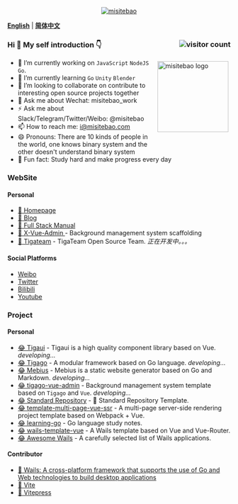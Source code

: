 <p align="center">
  <a href="https://misitebao.com">
    <img src="https://cdn.jsdelivr.net/gh/misitebao/misitebao@master/img/top_logo.png" alt="misitebao" />
  </a>
</p>

[**English**](README.md) | [**简体中文**](README.zh-Hans.md)

### Hi 👋 My self introduction 👇 <img src="https://profile-counter.glitch.me/misitebao/count.svg" alt="visitor count" align="right" style="" />

<p style="height:0">
  <a href="https://github.com/anuraghazra/github-readme-stats">
    <img src="https://github-readme-stats.vercel.app/api?username=misitebao&show_icons=true&theme=buefy" alt="misitebao logo" height="160" align="right" style="margin: 5px; margin-bottom: 20px;" />
  </a>
</p>

- 🔭 I’m currently working on `JavaScript` `NodeJS` `Go`.
- 🌱 I’m currently learning `Go` `Unity` `Blender`
- 👯 I’m looking to collaborate on contribute to interesting open source projects together
- 💬 Ask me about Wechat: misitebao_work
- ⚡ Ask me about Slack/Telegram/Twitter/Weibo: @misitebao
- 📫 How to reach me: i@misitebao.com
- 😄 Pronouns: There are 10 kinds of people in the world, one knows binary system and the other doesn't understand binary system
- 🍊 Fun fact: Study hard and make progress every day

### WebSite

#### Personal

- [🤔 Homepage](https://misitebao.com)
- [🤔 Blog](https://blog.misitebao.com)
- [🤔 Full Stack Manual](https://manual.fullstacklover.com/)
- [🤔 X-Vue-Admin ](http://x-vue-admin.com/) - Background management system scaffolding
- [🤔 Tigateam](http://tigateam.org) - TigaTeam Open Source Team. _正在开发中。。。_

#### Social Platforms

- [Weibo](https://weibo.com/misitebao)
- [Twitter](https://twitter.com/misitebao)
- [Bilibili](https://space.bilibili.com/97480642/)
- [Youtube](https://www.youtube.com/channel/UCGlgW9t0HnKDlkcS1dH7X3g)

### Project

#### Personal

- [😂 Tigaui](https://github.com/tigateam/tigaui) - Tigaui is a high quality component library based on Vue. _developing..._
- [😂 Tigago](https://github.com/tigateam/tigago) - A modular framework based on Go language. _developing..._
- [😂 Mebius](https://github.com/tigateam/mebius) - Mebius is a static website generator based on Go and Markdown. _developing..._
- [😂 tigago-vue-admin](https://github.com/tigateam/tigago-vue-admin) - Background management system template based on `Tigago` and `Vue`. _developing..._
- [😂 Standard Repository](https://github.com/misitebao/standard-repository) - 🚀 Standard Repository Template.
- [😂 template-multi-page-vue-ssr](https://github.com/misitebao/template-multi-page-vue-ssr) - A multi-page server-side rendering project template based on Webpack + Vue.
- [😂 learning-go](https://github.com/misitebao/learning-go) - Go language study notes.
- [😂 wails-template-vue](https://github.com/misitebao/wails-template-vue) - A Wails template based on Vue and Vue-Router.
- [😂 Awesome Wails](https://github.com/misitebao/awesome-wails) - A carefully selected list of Wails applications.

#### Contributor

- [🤗 Wails: A cross-platform framework that supports the use of Go and Web technologies to build desktop applications](https://wails.app/)
- [🤗 Vite](https://vitejs.dev/)
- [🤗 Vitepress](https://vitepress.vuejs.org/)
